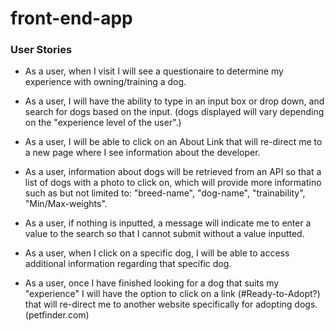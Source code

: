 # front-end-app

### User Stories

- As a user, when I visit I will see a questionaire to determine my experience with owning/training a dog.
- As a user, I will have the ability to type in an input box or drop down, and search for dogs based on the input. (dogs displayed will vary depending on the "experience level of the user".)

- As a user, I will be able to click on an About Link that will re-direct me to a new page where I see information about the developer.
- As a user, information about dogs will be retrieved from an API so that a list of dogs with a photo to click on, which will provide more informatino such as but not limited to: "breed-name", "dog-name", "trainability", "Min/Max-weights".
- As a user, if nothing is inputted, a message will indicate me to enter a value to the search so that I cannot submit without a value inputted.
- As a user, when I click on a specific dog, I will be able to access additional information regarding that specific dog.
- As a user, once I have finished looking for a dog that suits my "experience" I will have the option to click on a link (#Ready-to-Adopt?) that will re-direct me to another website specifically for adopting dogs. (petfinder.com)
